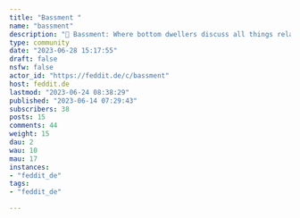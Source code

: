 ```yaml
---
title: "Bassment " 
name: "bassment"
description: "🏡 Bassment: Where bottom dwellers discuss all things related to the lower end 🎸 [Temporary Icon by Freepik - Flaticon](https://www.flaticon.com/free-icons/bass) [Banner image by upklyak on Freepik](https://www.freepik.com/free-vector/abandoned-attic-room-with-old-things-spider-webs-dust_10547498.htm#query=basement&position=6&from_view=search&track=sph)"
type: community
date: "2023-06-28 15:17:55"
draft: false
nsfw: false
actor_id: "https://feddit.de/c/bassment"
host: feddit.de
lastmod: "2023-06-24 08:38:29"
published: "2023-06-14 07:29:43"
subscribers: 38
posts: 15
comments: 44
weight: 15
dau: 2
wau: 10
mau: 17
instances:
- "feddit_de"
tags: 
- "feddit_de"

---
```

